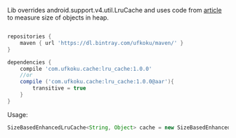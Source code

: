 Lib overrides android.support.v4.util.LruCache and uses code from [article](http://www.javaworld.com/article/2077408/core-java/sizeof-for-java.html) to measure size of objects in heap.

```gradle

repositories {
    maven { url 'https://dl.bintray.com/ufkoku/maven/' }
}

dependencies {
    compile 'com.ufkoku.cache:lru_cache:1.0.0'
    //or
    compile ('com.ufkoku.cache:lru_cache:1.0.0@aar'){
        transitive = true
    }
}

```

Usage:

```java
SizeBasedEnhancedLruCache<String, Object> cache = new SizeBasedEnhancedLruCache<>(sizeInBytes);
```
